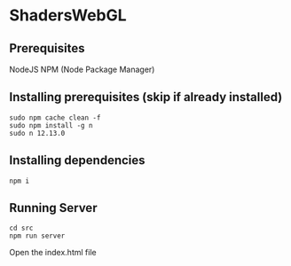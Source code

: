 # ShadersWebGL

## Prerequisites
NodeJS 
NPM (Node Package Manager) 

## Installing prerequisites (skip if already installed)
```
sudo npm cache clean -f
sudo npm install -g n
sudo n 12.13.0
```

## Installing dependencies
```
npm i
```

## Running Server
```
cd src
npm run server
```
Open the index.html file